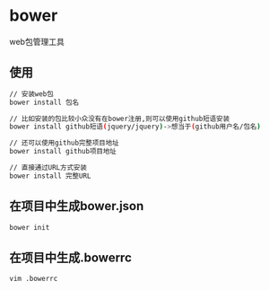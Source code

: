 # bower
web包管理工具

## 使用
```bash
// 安装web包
bower install 包名

// 比如安装的包比较小众没有在bower注册,则可以使用github短语安装
bower install github短语(jquery/jquery)->想当于(github用户名/包名)

// 还可以使用github完整项目地址
bower install github项目地址

// 直接通过URL方式安装
bower install 完整URL
```

## 在项目中生成bower.json
```bash
bower init
```

## 在项目中生成.bowerrc
```bash
vim .bowerrc
```
